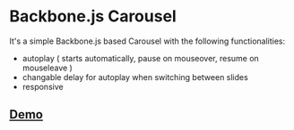 Backbone.js Carousel
=================


It's a simple Backbone.js based Carousel with the following functionalities:

 - autoplay ( starts automatically, pause on mouseover, resume on mouseleave )
 - changable delay for autoplay when switching between slides
 - responsive



[Demo][1]
---------


  [1]: https://rawgithub.com/burib/backbone-carousel/master/carousel.html